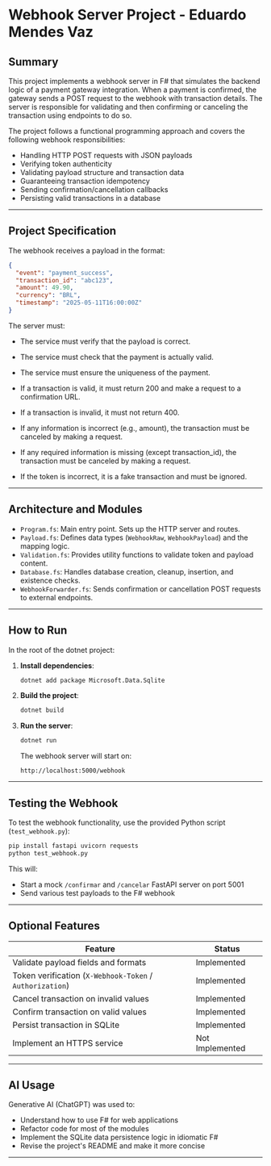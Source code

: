 # Webhook Server Project - Eduardo Mendes Vaz

## Summary

This project implements a webhook server in F# that simulates the backend logic of a payment gateway integration. When a payment is confirmed, the gateway sends a POST request to the webhook with transaction details. The server is responsible for validating and then confirming or canceling the transaction using endpoints to do so.

The project follows a functional programming approach and covers the following webhook responsibilities:
- Handling HTTP POST requests with JSON payloads
- Verifying token authenticity
- Validating payload structure and transaction data
- Guaranteeing transaction idempotency
- Sending confirmation/cancellation callbacks
- Persisting valid transactions in a database

---

## Project Specification

The webhook receives a payload in the format:

```json
{
  "event": "payment_success",
  "transaction_id": "abc123",
  "amount": 49.90,
  "currency": "BRL",
  "timestamp": "2025-05-11T16:00:00Z"
}
```

The server must:
- The service must verify that the payload is correct.

- The service must check that the payment is actually valid.

- The service must ensure the uniqueness of the payment.

- If a transaction is valid, it must return 200 and make a request to a confirmation URL.

- If a transaction is invalid, it must not return 400.

- If any information is incorrect (e.g., amount), the transaction must be canceled by making a request.

- If any required information is missing (except transaction_id), the transaction must be canceled by making a request.

- If the token is incorrect, it is a fake transaction and must be ignored.

---

## Architecture and Modules

- `Program.fs`: Main entry point. Sets up the HTTP server and routes.
- `Payload.fs`: Defines data types (`WebhookRaw`, `WebhookPayload`) and the mapping logic.
- `Validation.fs`: Provides utility functions to validate token and payload content.
- `Database.fs`: Handles database creation, cleanup, insertion, and existence checks.
- `WebhookForwarder.fs`: Sends confirmation or cancellation POST requests to external endpoints.

---

## How to Run

In the root of the dotnet project:

1. **Install dependencies**:
   ```bash
   dotnet add package Microsoft.Data.Sqlite
   ```

2. **Build the project**:
   ```bash
   dotnet build
   ```

3. **Run the server**:
   ```bash
   dotnet run
   ```

   The webhook server will start on:
   ```
   http://localhost:5000/webhook
   ```

---

## Testing the Webhook

To test the webhook functionality, use the provided Python script (`test_webhook.py`):

```bash
pip install fastapi uvicorn requests
python test_webhook.py
```

This will:
- Start a mock `/confirmar` and `/cancelar` FastAPI server on port 5001
- Send various test payloads to the F# webhook

---

## Optional Features

| Feature                                              | Status |
|------------------------------------------------------|--------|
| Validate payload fields and formats                  | Implemented   |
| Token verification (`X-Webhook-Token` / `Authorization`) | Implemented     |
| Cancel transaction on invalid values                 | Implemented     |
| Confirm transaction on valid values                  | Implemented     |
| Persist transaction in SQLite                        | Implemented     |
| Implement an HTTPS service                        | Not Implemented     |

---

## AI Usage

Generative AI (ChatGPT) was used to:
- Understand how to use F# for web applications
- Refactor code for most of the modules
- Implement the SQLite data persistence logic in idiomatic F#
- Revise the project's README and make it more concise

---
